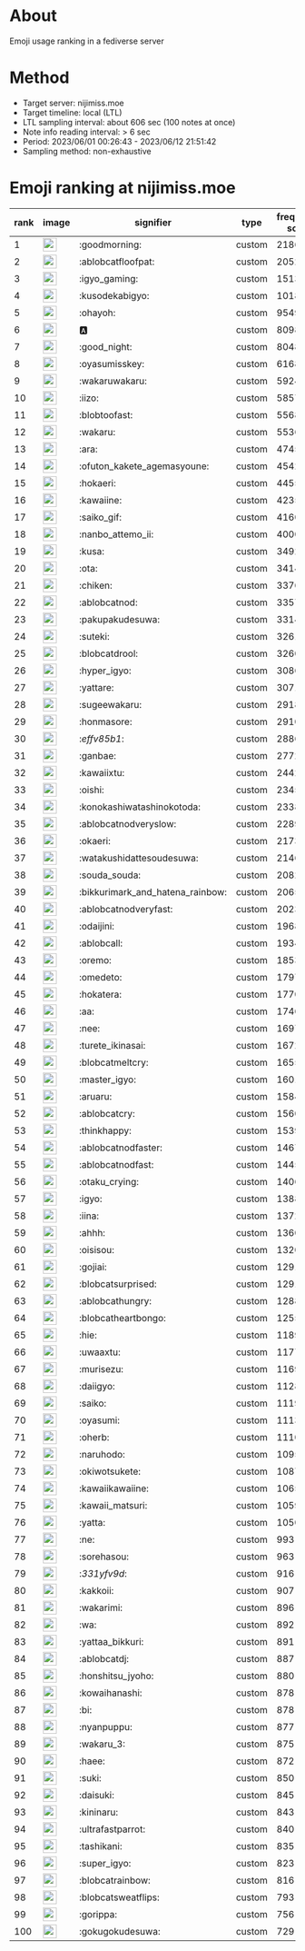 # About
Emoji usage ranking in a fediverse server

# Method
- Target server: nijimiss.moe
- Target timeline: local (LTL)
- LTL sampling interval: about 606 sec (100 notes at once)
- Note info reading interval: > 6 sec
- Period: 2023/06/01 00:26:43 - 2023/06/12 21:51:42 
- Sampling method: non-exhaustive

# Emoji ranking at nijimiss.moe

|rank|image|signifier|type|frequency score|
|----|----|----|----|----|
|1|<img height="24" src="https://nijimiss.moe/emoji/goodmorning.webp">|:goodmorning:|custom|21861|
|2|<img height="24" src="https://nijimiss.moe/emoji/ablobcatfloofpat.webp">|:ablobcatfloofpat:|custom|20526|
|3|<img height="24" src="https://nijimiss.moe/emoji/igyo_gaming.webp">|:igyo_gaming:|custom|15132|
|4|<img height="24" src="https://nijimiss.moe/emoji/kusodekabigyo.webp">|:kusodekabigyo:|custom|10189|
|5|<img height="24" src="https://nijimiss.moe/emoji/ohayoh.webp">|:ohayoh:|custom|9549|
|6|<img height="24" src="https://nijimiss.moe/emoji/a.webp">|:a:|custom|8098|
|7|<img height="24" src="https://nijimiss.moe/emoji/good_night.webp">|:good_night:|custom|8048|
|8|<img height="24" src="https://nijimiss.moe/emoji/oyasumisskey.webp">|:oyasumisskey:|custom|6168|
|9|<img height="24" src="https://nijimiss.moe/emoji/wakaruwakaru.webp">|:wakaruwakaru:|custom|5924|
|10|<img height="24" src="https://nijimiss.moe/emoji/iizo.webp">|:iizo:|custom|5857|
|11|<img height="24" src="https://nijimiss.moe/emoji/blobtoofast.webp">|:blobtoofast:|custom|5568|
|12|<img height="24" src="https://nijimiss.moe/emoji/wakaru.webp">|:wakaru:|custom|5536|
|13|<img height="24" src="https://nijimiss.moe/emoji/ara.webp">|:ara:|custom|4745|
|14|<img height="24" src="https://nijimiss.moe/emoji/ofuton_kakete_agemasyoune.webp">|:ofuton_kakete_agemasyoune:|custom|4542|
|15|<img height="24" src="https://nijimiss.moe/emoji/hokaeri.webp">|:hokaeri:|custom|4455|
|16|<img height="24" src="https://nijimiss.moe/emoji/kawaiine.webp">|:kawaiine:|custom|4235|
|17|<img height="24" src="https://nijimiss.moe/emoji/saiko_gif.webp">|:saiko_gif:|custom|4160|
|18|<img height="24" src="https://nijimiss.moe/emoji/nanbo_attemo_ii.webp">|:nanbo_attemo_ii:|custom|4000|
|19|<img height="24" src="https://nijimiss.moe/emoji/kusa.webp">|:kusa:|custom|3492|
|20|<img height="24" src="https://nijimiss.moe/emoji/ota.webp">|:ota:|custom|3414|
|21|<img height="24" src="https://nijimiss.moe/emoji/chiken.webp">|:chiken:|custom|3376|
|22|<img height="24" src="https://nijimiss.moe/emoji/ablobcatnod.webp">|:ablobcatnod:|custom|3357|
|23|<img height="24" src="https://nijimiss.moe/emoji/pakupakudesuwa.webp">|:pakupakudesuwa:|custom|3314|
|24|<img height="24" src="https://nijimiss.moe/emoji/suteki.webp">|:suteki:|custom|3261|
|25|<img height="24" src="https://nijimiss.moe/emoji/blobcatdrool.webp">|:blobcatdrool:|custom|3260|
|26|<img height="24" src="https://nijimiss.moe/emoji/hyper_igyo.webp">|:hyper_igyo:|custom|3086|
|27|<img height="24" src="https://nijimiss.moe/emoji/yattare.webp">|:yattare:|custom|3071|
|28|<img height="24" src="https://nijimiss.moe/emoji/sugeewakaru.webp">|:sugeewakaru:|custom|2918|
|29|<img height="24" src="https://nijimiss.moe/emoji/honmasore.webp">|:honmasore:|custom|2910|
|30|<img height="24" src="https://nijimiss.moe/emoji/_effv85b1_.webp">|:_effv85b1_:|custom|2886|
|31|<img height="24" src="https://nijimiss.moe/emoji/ganbae.webp">|:ganbae:|custom|2772|
|32|<img height="24" src="https://nijimiss.moe/emoji/kawaiixtu.webp">|:kawaiixtu:|custom|2442|
|33|<img height="24" src="https://nijimiss.moe/emoji/oishi.webp">|:oishi:|custom|2345|
|34|<img height="24" src="https://nijimiss.moe/emoji/konokashiwatashinokotoda.webp">|:konokashiwatashinokotoda:|custom|2338|
|35|<img height="24" src="https://nijimiss.moe/emoji/ablobcatnodveryslow.webp">|:ablobcatnodveryslow:|custom|2289|
|36|<img height="24" src="https://nijimiss.moe/emoji/okaeri.webp">|:okaeri:|custom|2173|
|37|<img height="24" src="https://nijimiss.moe/emoji/watakushidattesoudesuwa.webp">|:watakushidattesoudesuwa:|custom|2146|
|38|<img height="24" src="https://nijimiss.moe/emoji/souda_souda.webp">|:souda_souda:|custom|2082|
|39|<img height="24" src="https://nijimiss.moe/emoji/bikkurimark_and_hatena_rainbow.webp">|:bikkurimark_and_hatena_rainbow:|custom|2065|
|40|<img height="24" src="https://nijimiss.moe/emoji/ablobcatnodveryfast.webp">|:ablobcatnodveryfast:|custom|2023|
|41|<img height="24" src="https://nijimiss.moe/emoji/odaijini.webp">|:odaijini:|custom|1968|
|42|<img height="24" src="https://nijimiss.moe/emoji/ablobcall.webp">|:ablobcall:|custom|1934|
|43|<img height="24" src="https://nijimiss.moe/emoji/oremo.webp">|:oremo:|custom|1853|
|44|<img height="24" src="https://nijimiss.moe/emoji/omedeto.webp">|:omedeto:|custom|1797|
|45|<img height="24" src="https://nijimiss.moe/emoji/hokatera.webp">|:hokatera:|custom|1770|
|46|<img height="24" src="https://nijimiss.moe/emoji/aa.webp">|:aa:|custom|1746|
|47|<img height="24" src="https://nijimiss.moe/emoji/nee.webp">|:nee:|custom|1697|
|48|<img height="24" src="https://nijimiss.moe/emoji/turete_ikinasai.webp">|:turete_ikinasai:|custom|1672|
|49|<img height="24" src="https://nijimiss.moe/emoji/blobcatmeltcry.webp">|:blobcatmeltcry:|custom|1655|
|50|<img height="24" src="https://nijimiss.moe/emoji/master_igyo.webp">|:master_igyo:|custom|1601|
|51|<img height="24" src="https://nijimiss.moe/emoji/aruaru.webp">|:aruaru:|custom|1584|
|52|<img height="24" src="https://nijimiss.moe/emoji/ablobcatcry.webp">|:ablobcatcry:|custom|1560|
|53|<img height="24" src="https://nijimiss.moe/emoji/thinkhappy.webp">|:thinkhappy:|custom|1539|
|54|<img height="24" src="https://nijimiss.moe/emoji/ablobcatnodfaster.webp">|:ablobcatnodfaster:|custom|1467|
|55|<img height="24" src="https://nijimiss.moe/emoji/ablobcatnodfast.webp">|:ablobcatnodfast:|custom|1445|
|56|<img height="24" src="https://nijimiss.moe/emoji/otaku_crying.webp">|:otaku_crying:|custom|1406|
|57|<img height="24" src="https://nijimiss.moe/emoji/igyo.webp">|:igyo:|custom|1388|
|58|<img height="24" src="https://nijimiss.moe/emoji/iina.webp">|:iina:|custom|1372|
|59|<img height="24" src="https://nijimiss.moe/emoji/ahhh.webp">|:ahhh:|custom|1360|
|60|<img height="24" src="https://nijimiss.moe/emoji/oisisou.webp">|:oisisou:|custom|1320|
|61|<img height="24" src="https://nijimiss.moe/emoji/gojiai.webp">|:gojiai:|custom|1291|
|62|<img height="24" src="https://nijimiss.moe/emoji/blobcatsurprised.webp">|:blobcatsurprised:|custom|1291|
|63|<img height="24" src="https://nijimiss.moe/emoji/ablobcathungry.webp">|:ablobcathungry:|custom|1288|
|64|<img height="24" src="https://nijimiss.moe/emoji/blobcatheartbongo.webp">|:blobcatheartbongo:|custom|1255|
|65|<img height="24" src="https://nijimiss.moe/emoji/hie.webp">|:hie:|custom|1189|
|66|<img height="24" src="https://nijimiss.moe/emoji/uwaaxtu.webp">|:uwaaxtu:|custom|1177|
|67|<img height="24" src="https://nijimiss.moe/emoji/murisezu.webp">|:murisezu:|custom|1169|
|68|<img height="24" src="https://nijimiss.moe/emoji/daiigyo.webp">|:daiigyo:|custom|1128|
|69|<img height="24" src="https://nijimiss.moe/emoji/saiko.webp">|:saiko:|custom|1119|
|70|<img height="24" src="https://nijimiss.moe/emoji/oyasumi.webp">|:oyasumi:|custom|1113|
|71|<img height="24" src="https://nijimiss.moe/emoji/oherb.webp">|:oherb:|custom|1110|
|72|<img height="24" src="https://nijimiss.moe/emoji/naruhodo.webp">|:naruhodo:|custom|1095|
|73|<img height="24" src="https://nijimiss.moe/emoji/okiwotsukete.webp">|:okiwotsukete:|custom|1087|
|74|<img height="24" src="https://nijimiss.moe/emoji/kawaiikawaiine.webp">|:kawaiikawaiine:|custom|1065|
|75|<img height="24" src="https://nijimiss.moe/emoji/kawaii_matsuri.webp">|:kawaii_matsuri:|custom|1059|
|76|<img height="24" src="https://nijimiss.moe/emoji/yatta.webp">|:yatta:|custom|1050|
|77|<img height="24" src="https://nijimiss.moe/emoji/ne.webp">|:ne:|custom|993|
|78|<img height="24" src="https://nijimiss.moe/emoji/sorehasou.webp">|:sorehasou:|custom|963|
|79|<img height="24" src="https://nijimiss.moe/emoji/_331yfv9d_.webp">|:_331yfv9d_:|custom|916|
|80|<img height="24" src="https://nijimiss.moe/emoji/kakkoii.webp">|:kakkoii:|custom|907|
|81|<img height="24" src="https://nijimiss.moe/emoji/wakarimi.webp">|:wakarimi:|custom|896|
|82|<img height="24" src="https://nijimiss.moe/emoji/wa.webp">|:wa:|custom|892|
|83|<img height="24" src="https://nijimiss.moe/emoji/yattaa_bikkuri.webp">|:yattaa_bikkuri:|custom|891|
|84|<img height="24" src="https://nijimiss.moe/emoji/ablobcatdj.webp">|:ablobcatdj:|custom|887|
|85|<img height="24" src="https://nijimiss.moe/emoji/honshitsu_jyoho.webp">|:honshitsu_jyoho:|custom|880|
|86|<img height="24" src="https://nijimiss.moe/emoji/kowaihanashi.webp">|:kowaihanashi:|custom|878|
|87|<img height="24" src="https://nijimiss.moe/emoji/bi.webp">|:bi:|custom|878|
|88|<img height="24" src="https://nijimiss.moe/emoji/nyanpuppu.webp">|:nyanpuppu:|custom|877|
|89|<img height="24" src="https://nijimiss.moe/emoji/wakaru_3.webp">|:wakaru_3:|custom|875|
|90|<img height="24" src="https://nijimiss.moe/emoji/haee.webp">|:haee:|custom|872|
|91|<img height="24" src="https://nijimiss.moe/emoji/suki.webp">|:suki:|custom|850|
|92|<img height="24" src="https://nijimiss.moe/emoji/daisuki.webp">|:daisuki:|custom|845|
|93|<img height="24" src="https://nijimiss.moe/emoji/kininaru.webp">|:kininaru:|custom|843|
|94|<img height="24" src="https://nijimiss.moe/emoji/ultrafastparrot.webp">|:ultrafastparrot:|custom|840|
|95|<img height="24" src="https://nijimiss.moe/emoji/tashikani.webp">|:tashikani:|custom|835|
|96|<img height="24" src="https://nijimiss.moe/emoji/super_igyo.webp">|:super_igyo:|custom|823|
|97|<img height="24" src="https://nijimiss.moe/emoji/blobcatrainbow.webp">|:blobcatrainbow:|custom|816|
|98|<img height="24" src="https://nijimiss.moe/emoji/blobcatsweatflips.webp">|:blobcatsweatflips:|custom|793|
|99|<img height="24" src="https://nijimiss.moe/emoji/gorippa.webp">|:gorippa:|custom|756|
|100|<img height="24" src="https://nijimiss.moe/emoji/gokugokudesuwa.webp">|:gokugokudesuwa:|custom|729|
